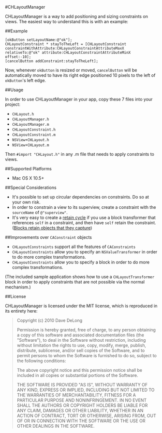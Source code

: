 #CHLayoutManager

CHLayoutManager is a way to add positioning and sizing constraints on views.  The easiest way to understand this is with an example:

##Example

    [okButton setLayoutName:@"ok"];
    CHLayoutConstraint * stayToTheLeft = [CHLayoutConstraint constraintWithAttribute:CHLayoutConstraintAttributeMaxX relativeTo:@"ok" attribute:CHLayoutConstraintAttributeMinX offset:-10];
    [cancelButton addConstraint:stayToTheLeft];

Now, whenever `okButton` is resized or moved, `cancelButton` will be automatically moved to have its right edge positioned 10 pixels to the left of `okButton`'s left edge.

##Usage

In order to use CHLayoutManager in your app, copy these 7 files into your project:

- `CHLayout.h`
- `CHLayoutManager.h`
- `CHLayoutManager.m`
- `CHLayoutConstraint.h`
- `CHLayoutConstraint.m`
- `NSView+CHLayout.h`
- `NSView+CHLayout.m`

Then `#import "CHLayout.h"` in any .m file that needs to apply constraints to views.

##Supported Platforms

- Mac OS X 10.5+

##Special Considerations

- It's possible to set up circular dependencies on constraints.  Do so at your own risk.
- In order to constrain a view to its superview, create a constraint with the `sourceName` of `@"superview"`.
- It's very easy to create a [retain cycle][retain-cycle] if you use a block transformer that references `self` in a constraint, and then have `self` retain the constraint.  ([Blocks retain objects that they capture][block-retain])

##Improvements over `CAConstraint` objects

- `CHLayoutConstraints` support all the features of `CAConstraints`
- `CHLayoutConstraints` allow you to specify an `NSValueTransformer` in order to do more complex transformations.
- `CHLayoutConstraints` allow you to specify a block in order to do more complex transformations.

(The included sample application shows how to use a `CHLayoutTransformer` block in order to apply constraints that are not possible via the normal mechanism.)

##License

CHLayoutManager is licensed under the MIT license, which is reproduced in its entirety here:

>Copyright (c) 2010 Dave DeLong
>
>Permission is hereby granted, free of charge, to any person obtaining a copy
>of this software and associated documentation files (the "Software"), to deal
>in the Software without restriction, including without limitation the rights
>to use, copy, modify, merge, publish, distribute, sublicense, and/or sell
>copies of the Software, and to permit persons to whom the Software is
>furnished to do so, subject to the following conditions:
>
>The above copyright notice and this permission notice shall be included in
>all copies or substantial portions of the Software.
>
>THE SOFTWARE IS PROVIDED "AS IS", WITHOUT WARRANTY OF ANY KIND, EXPRESS OR
>IMPLIED, INCLUDING BUT NOT LIMITED TO THE WARRANTIES OF MERCHANTABILITY,
>FITNESS FOR A PARTICULAR PURPOSE AND NONINFRINGEMENT. IN NO EVENT SHALL THE
>AUTHORS OR COPYRIGHT HOLDERS BE LIABLE FOR ANY CLAIM, DAMAGES OR OTHER
>LIABILITY, WHETHER IN AN ACTION OF CONTRACT, TORT OR OTHERWISE, ARISING FROM,
>OUT OF OR IN CONNECTION WITH THE SOFTWARE OR THE USE OR OTHER DEALINGS IN
>THE SOFTWARE.


  [retain-cycle]: http://developer.apple.com/mac/library/documentation/Cocoa/Conceptual/MemoryMgmt/Articles/mmObjectOwnership.html#//apple_ref/doc/uid/20000043-1000810
  [block-retain]: http://developer.apple.com/mac/library/documentation/Cocoa/Conceptual/Blocks/Articles/bxVariables.html#//apple_ref/doc/uid/TP40007502-CH6-SW4